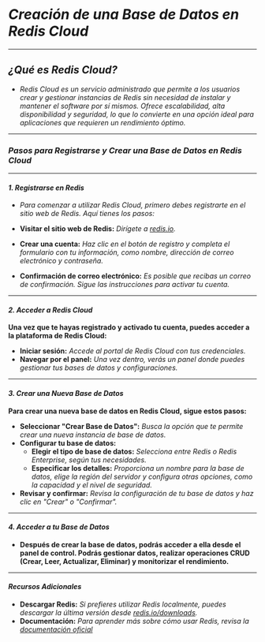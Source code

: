 <!-- Autor: Daniel Benjamin Perez Morales -->
<!-- GitHub: https://github.com/DanielPerezMoralesDev13 -->
<!-- Correo electrónico: danielperezdev@proton.me -->

# ***Creación de una Base de Datos en Redis Cloud***

---

## ***¿Qué es Redis Cloud?***

- *Redis Cloud es un servicio administrado que permite a los usuarios crear y gestionar instancias de Redis sin necesidad de instalar y mantener el software por sí mismos. Ofrece escalabilidad, alta disponibilidad y seguridad, lo que lo convierte en una opción ideal para aplicaciones que requieren un rendimiento óptimo.*

---

### ***Pasos para Registrarse y Crear una Base de Datos en Redis Cloud***

---

#### ***1. Registrarse en Redis***

- *Para comenzar a utilizar Redis Cloud, primero debes registrarte en el sitio web de Redis. Aquí tienes los pasos:*

- **Visitar el sitio web de Redis:** *Dirígete a [redis.io](https://redis.io/ "https://redis.io/").*
- **Crear una cuenta:** *Haz clic en el botón de registro y completa el formulario con tu información, como nombre, dirección de correo electrónico y contraseña.*
- **Confirmación de correo electrónico:** *Es posible que recibas un correo de confirmación. Sigue las instrucciones para activar tu cuenta.*

---

#### ***2. Acceder a Redis Cloud***

**Una vez que te hayas registrado y activado tu cuenta, puedes acceder a la plataforma de Redis Cloud:**

- **Iniciar sesión:** *Accede al portal de Redis Cloud con tus credenciales.*
- **Navegar por el panel:** *Una vez dentro, verás un panel donde puedes gestionar tus bases de datos y configuraciones.*

---

#### ***3. Crear una Nueva Base de Datos***

**Para crear una nueva base de datos en Redis Cloud, sigue estos pasos:**

- **Seleccionar "Crear Base de Datos":** *Busca la opción que te permite crear una nueva instancia de base de datos.*
- **Configurar tu base de datos:**
  - **Elegir el tipo de base de datos:** *Selecciona entre Redis o Redis Enterprise, según tus necesidades.*
  - **Especificar los detalles:** *Proporciona un nombre para la base de datos, elige la región del servidor y configura otras opciones, como la capacidad y el nivel de seguridad.*
- **Revisar y confirmar:** *Revisa la configuración de tu base de datos y haz clic en "Crear" o "Confirmar".*

---

#### ***4. Acceder a tu Base de Datos***

- **Después de crear la base de datos, podrás acceder a ella desde el panel de control. Podrás gestionar datos, realizar operaciones CRUD (Crear, Leer, Actualizar, Eliminar) y monitorizar el rendimiento.**

---

#### ***Recursos Adicionales***

- **Descargar Redis:** *Si prefieres utilizar Redis localmente, puedes descargar la última versión desde [redis.io/downloads](https://redis.io/downloads/ "https://redis.io/downloads/").*
- **Documentación:** *Para aprender más sobre cómo usar Redis, revisa la [documentación oficial](https://redis.io/documentation "https://redis.io/documentation")*
